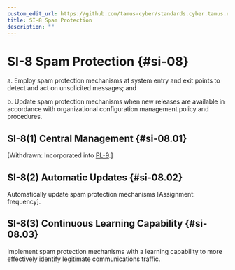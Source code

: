 ```yaml
---
custom_edit_url: https://github.com/tamus-cyber/standards.cyber.tamus.edu/tree/main/content/tamus.edu/TAMUS_profile.xml
title: SI-8 Spam Protection
description: ""
---
```


# SI-8 Spam Protection {#si-08}

a. Employ spam protection mechanisms at system entry and exit points to detect and act on unsolicited messages; and

b. Update spam protection mechanisms when new releases are available in accordance with organizational configuration management policy and procedures.

## SI-8(1) Central Management {#si-08.01}

[Withdrawn: Incorporated into [PL-9](../pl/pl-09#pl-09).]

## SI-8(2) Automatic Updates {#si-08.02}

Automatically update spam protection mechanisms [Assignment: frequency].

## SI-8(3) Continuous Learning Capability {#si-08.03}

Implement spam protection mechanisms with a learning capability to more effectively identify legitimate communications traffic.

